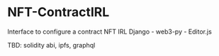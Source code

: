 # NFT-ContractIRL
Interface to configure a contract NFT IRL
Django - web3-py - Editor.js

TBD:
solidity abi, ipfs, graphql
